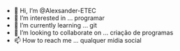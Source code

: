 - 👋 Hi, I’m @Alexsander-ETEC
- 👀 I’m interested in ... programar
- 🌱 I’m currently learning ... git
- 💞️ I’m looking to collaborate on ... criação de programas
- 📫 How to reach me ... qualquer midia social

<!---
Alexsander-ETEC/Alexsander-ETEC is a ✨ special ✨ repository because its `README.md` (this file) appears on your GitHub profile.
You can click the Preview link to take a look at your changes.
--->
